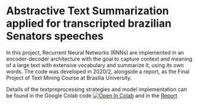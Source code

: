 # Abstractive Text Summarization applied for transcripted brazilian Senators speeches

In this project, Recurrent Neural Networks (RNNs) are implemented in an encoder-decoder architecture with the goal to capture context and meaning of a large text with extensive vocabulary and summarize it, using its own words. The code was developed in 2020/2, alongside a report, as the Final Project of Text Mining Course at Brasília University.


Details of the textpreprocessing strategies and model implementation can be found in the Google Colab code [![Open In Colab](https://colab.research.google.com/assets/colab-badge.svg)](https://colab.research.google.com/github/gcvasconcelos/text_summarization/blob/main/text_summarization.ipynb) and in the [Report](https://github.com/gcvasconcelos/text_summarization/blob/main/mt_projeto_final.pdf)
